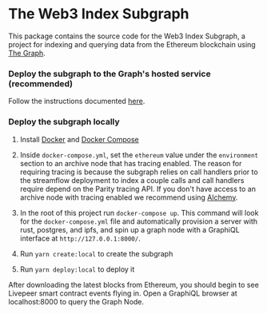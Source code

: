 # The Web3 Index Subgraph

This package contains the source code for the Web3 Index Subgraph, a project for
indexing and querying data from the Ethereum blockchain using
[The Graph](https://thegraph.com).

### Deploy the subgraph to the Graph's hosted service (recommended)

Follow the instructions documented
[here](https://thegraph.com/docs/deploy-a-subgraph).

### Deploy the subgraph locally

1. Install [Docker](https://docs.docker.com) and
   [Docker Compose](https://docs.docker.com/compose/install/)
2. Inside `docker-compose.yml`, set the `ethereum` value under the `environment`
   section to an archive node that has tracing enabled. The reason for requiring
   tracing is because the subgraph relies on call handlers prior to the
   streamflow deployment to index a couple calls and call handlers require
   depend on the Parity tracing API. If you don't have access to an archive node
   with tracing enabled we recommend using [Alchemy](https://alchemyapi.io/).
3. In the root of this project run `docker-compose up`. This command will look
   for the `docker-compose.yml` file and automatically provision a server with
   rust, postgres, and ipfs, and spin up a graph node with a GraphiQL interface
   at `http://127.0.0.1:8000/`.

4. Run `yarn create:local` to create the subgraph
5. Run `yarn deploy:local` to deploy it

After downloading the latest blocks from Ethereum, you should begin to see
Livepeer smart contract events flying in. Open a GraphiQL browser at
localhost:8000 to query the Graph Node.
